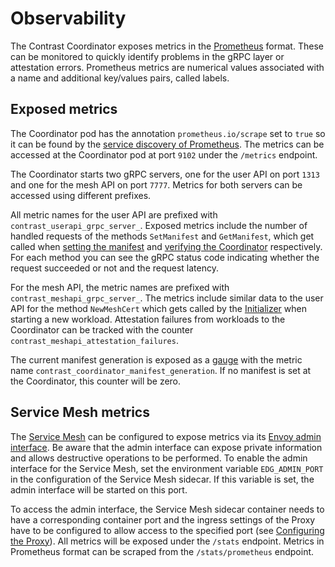 # Observability

The Contrast Coordinator exposes metrics in the
[Prometheus](https://prometheus.io/) format. These can be monitored to quickly
identify problems in the gRPC layer or attestation errors. Prometheus metrics
are numerical values associated with a name and additional key/values pairs,
called labels.

## Exposed metrics

The Coordinator pod has the annotation `prometheus.io/scrape` set to `true` so
it can be found by the [service discovery of
Prometheus](https://prometheus.io/docs/prometheus/latest/configuration/configuration/#kubernetes_sd_config).
The metrics can be accessed at the Coordinator pod at port `9102` under the
`/metrics` endpoint.

The Coordinator starts two gRPC servers, one for the user API on port `1313` and
one for the mesh API on port `7777`. Metrics for both servers can be accessed
using different prefixes.

All metric names for the user API are prefixed with `contrast_userapi_grpc_server_`.
Exposed metrics include the number of  handled requests of the methods
`SetManifest` and `GetManifest`, which get called when [setting the
manifest](../deployment#set-the-manifest) and [verifying the
Coordinator](../deployment#verify-the-coordinator) respectively. For each method
you can see the gRPC status code indicating whether the request succeeded or
not and the request latency.

For the mesh API, the metric names are prefixed with `contrast_meshapi_grpc_server_`. The
metrics include similar data to the user API for the method `NewMeshCert` which
gets called by the [Initializer](../components#the-initializer) when starting a
new workload. Attestation failures from workloads to the Coordinator can be
tracked with the counter `contrast_meshapi_attestation_failures`.

The current manifest generation is exposed as a
[gauge](https://prometheus.io/docs/concepts/metric_types/#gauge) with the metric
name `contrast_coordinator_manifest_generation`. If no manifest is set at the
Coordinator, this counter will be zero.

## Service Mesh metrics

The [Service Mesh](../components/service-mesh.md) can be configured to expose
metrics via its [Envoy admin
interface](https://www.envoyproxy.io/docs/envoy/latest/operations/admin). Be
aware that the admin interface can expose private information and allows
destructive operations to be performed. To enable the admin interface for the
Service Mesh, set the environment variable `EDG_ADMIN_PORT` in the configuration
of the Service Mesh sidecar. If this variable is set, the admin interface will
be started on this port.

To access the admin interface, the Service Mesh sidecar container needs to have
a corresponding container port and the ingress settings of the Proxy have to be
configured to allow access to the specified port (see [Configuring the
Proxy](../components/service-mesh#configuring-the-proxy)). All metrics will be
exposed under the `/stats` endpoint. Metrics in Prometheus format can be scraped
from the `/stats/prometheus` endpoint.
